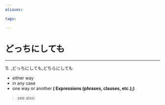 ```yaml
---
aliases:
    
tags:
    
---
```


# どっちにしても
---
1).
,どっちにしても,どちらにしても

- either way
- in any case
- one way or another
**( Expressions (phrases, clauses, etc.);)**
> see also: 
            